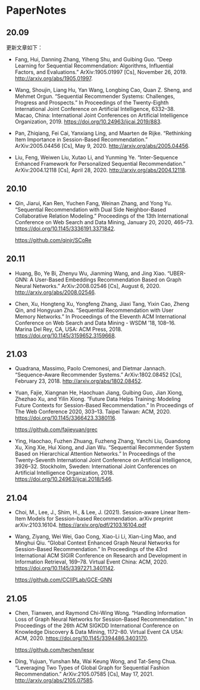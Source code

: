 # PaperNotes

## 20.09

更新文章如下：

- Fang, Hui, Danning Zhang, Yiheng Shu, and Guibing Guo. “Deep Learning for Sequential Recommendation: Algorithms, Influential Factors, and Evaluations.” ArXiv:1905.01997 [Cs], November 26, 2019. http://arxiv.org/abs/1905.01997.

- Wang, Shoujin, Liang Hu, Yan Wang, Longbing Cao, Quan Z. Sheng, and Mehmet Orgun. “Sequential Recommender Systems: Challenges, Progress and Prospects.” In Proceedings of the Twenty-Eighth International Joint Conference on Artificial Intelligence, 6332–38. Macao, China: International Joint Conferences on Artificial Intelligence Organization, 2019. https://doi.org/10.24963/ijcai.2019/883.

- Pan, Zhiqiang, Fei Cai, Yanxiang Ling, and Maarten de Rijke. “Rethinking Item Importance in Session-Based Recommendation.” ArXiv:2005.04456 [Cs], May 9, 2020. http://arxiv.org/abs/2005.04456.

- Liu, Feng, Weiwen Liu, Xutao Li, and Yunming Ye. “Inter-Sequence Enhanced Framework for Personalized Sequential Recommendation.” ArXiv:2004.12118 [Cs], April 28, 2020. http://arxiv.org/abs/2004.12118.

## 20.10

- Qin, Jiarui, Kan Ren, Yuchen Fang, Weinan Zhang, and Yong Yu. “Sequential Recommendation with Dual Side Neighbor-Based Collaborative Relation Modeling.” Proceedings of the 13th International Conference on Web Search and Data Mining, January 20, 2020, 465–73. https://doi.org/10.1145/3336191.3371842.

  https://github.com/qinjr/SCoRe

## 20.11

- Huang, Bo, Ye Bi, Zhenyu Wu, Jianming Wang, and Jing Xiao. “UBER-GNN: A User-Based Embeddings Recommendation Based on Graph Neural Networks.” ArXiv:2008.02546 [Cs], August 6, 2020. http://arxiv.org/abs/2008.02546.

- Chen, Xu, Hongteng Xu, Yongfeng Zhang, Jiaxi Tang, Yixin Cao, Zheng Qin, and Hongyuan Zha. “Sequential Recommendation with User Memory Networks.” In Proceedings of the Eleventh ACM International Conference on Web Search and Data Mining - WSDM ’18, 108–16. Marina Del Rey, CA, USA: ACM Press, 2018. https://doi.org/10.1145/3159652.3159668.


## 21.03

- Quadrana, Massimo, Paolo Cremonesi, and Dietmar Jannach. “Sequence-Aware Recommender Systems.” ArXiv:1802.08452 [Cs], February 23, 2018. http://arxiv.org/abs/1802.08452.

- Yuan, Fajie, Xiangnan He, Haochuan Jiang, Guibing Guo, Jian Xiong, Zhezhao Xu, and Yilin Xiong. “Future Data Helps Training: Modeling Future Contexts for Session-Based Recommendation.” In Proceedings of The Web Conference 2020, 303–13. Taipei Taiwan: ACM, 2020. https://doi.org/10.1145/3366423.3380116.

  https://github.com/fajieyuan/grec

- Ying, Haochao, Fuzhen Zhuang, Fuzheng Zhang, Yanchi Liu, Guandong Xu, Xing Xie, Hui Xiong, and Jian Wu. “Sequential Recommender System Based on Hierarchical Attention Networks.” In Proceedings of the Twenty-Seventh International Joint Conference on Artificial Intelligence, 3926–32. Stockholm, Sweden: International Joint Conferences on Artificial Intelligence Organization, 2018. https://doi.org/10.24963/ijcai.2018/546.


## 21.04

- Choi, M., Lee, J., Shim, H., & Lee, J. (2021). Session-aware Linear Item-Item Models for Session-based Recommendation. arXiv preprint arXiv:2103.16104. https://arxiv.org/pdf/2103.16104.pdf

- Wang, Ziyang, Wei Wei, Gao Cong, Xiao-Li Li, Xian-Ling Mao, and Minghui Qiu. “Global Context Enhanced Graph Neural Networks for Session-Based Recommendation.” In Proceedings of the 43rd International ACM SIGIR Conference on Research and Development in Information Retrieval, 169–78. Virtual Event China: ACM, 2020. https://doi.org/10.1145/3397271.3401142.

  https://github.com/CCIIPLab/GCE-GNN


## 21.05

- Chen, Tianwen, and Raymond Chi-Wing Wong. “Handling Information Loss of Graph Neural Networks for Session-Based Recommendation.” In Proceedings of the 26th ACM SIGKDD International Conference on Knowledge Discovery & Data Mining, 1172–80. Virtual Event CA USA: ACM, 2020. https://doi.org/10.1145/3394486.3403170.

  https://github.com/twchen/lessr

- Ding, Yujuan, Yunshan Ma, Wai Keung Wong, and Tat-Seng Chua. “Leveraging Two Types of Global Graph for Sequential Fashion Recommendation.” ArXiv:2105.07585 [Cs], May 17, 2021. http://arxiv.org/abs/2105.07585.

